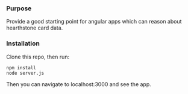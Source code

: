 ### Purpose ###

Provide a good starting point for angular apps which can reason about hearthstone card data.

### Installation ###

Clone this repo, then run:

```
npm install
node server.js
```

Then you can navigate to localhost:3000 and see the app.

